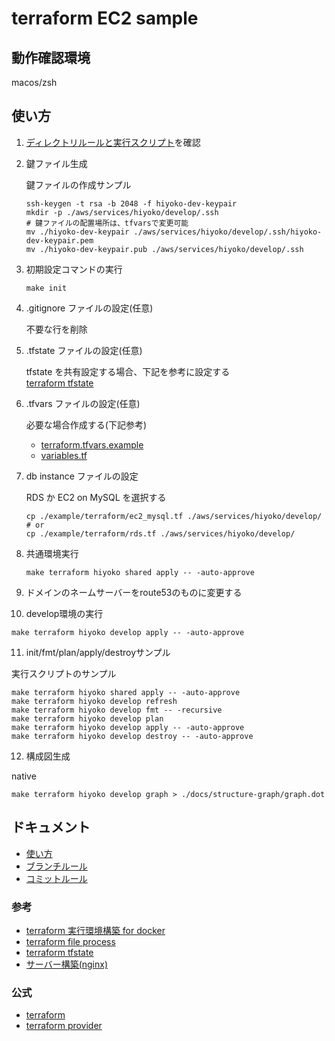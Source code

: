 # terraform EC2 sample

<!--
TODO narikawa 構成図を作成(Pluralith)
TODO narikawa ローカル、git actions の terraform のバージョン統一方法（github のビルド用のフローが必要？）
TODO narikawa plan apply の運用についての考えをまとめる(varsやtfstateやkeypairの管理方法)
-->

## 動作確認環境

macos/zsh

## 使い方

1. [ディレクトリルールと実行スクリプト](./docs/rule.md)を確認
2. 鍵ファイル生成

   鍵ファイルの作成サンプル

   ```shell
   ssh-keygen -t rsa -b 2048 -f hiyoko-dev-keypair
   mkdir -p ./aws/services/hiyoko/develop/.ssh
   # 鍵ファイルの配置場所は、tfvarsで変更可能
   mv ./hiyoko-dev-keypair ./aws/services/hiyoko/develop/.ssh/hiyoko-dev-keypair.pem
   mv ./hiyoko-dev-keypair.pub ./aws/services/hiyoko/develop/.ssh
   ```

3. 初期設定コマンドの実行

   ```shell
   make init
   ```

4. .gitignore ファイルの設定(任意)

   不要な行を削除

5. .tfstate ファイルの設定(任意)

   tfstate を共有設定する場合、下記を参考に設定する  
   [terraform tfstate](./docs/terraform/tfstate.md)

6. .tfvars ファイルの設定(任意)

   必要な場合作成する(下記参考)
   - [terraform.tfvars.example](./aws/services/hiyoko/develop/terraform.tfvars.example)
   - [variables.tf](./aws/services/hiyoko/develop/variables.tf)

7. db instance ファイルの設定

   RDS か EC2 on MySQL を選択する

   ```shell
   cp ./example/terraform/ec2_mysql.tf ./aws/services/hiyoko/develop/
   # or
   cp ./example/terraform/rds.tf ./aws/services/hiyoko/develop/
   ```

8. 共通環境実行

   ```shell
   make terraform hiyoko shared apply -- -auto-approve
   ```

9. ドメインのネームサーバーをroute53のものに変更する

10. develop環境の実行

   ```shell
   make terraform hiyoko develop apply -- -auto-approve
   ```

11. init/fmt/plan/apply/destroyサンプル

   実行スクリプトのサンプル
   
   ```shell
   make terraform hiyoko shared apply -- -auto-approve
   make terraform hiyoko develop refresh
   make terraform hiyoko develop fmt -- -recursive
   make terraform hiyoko develop plan
   make terraform hiyoko develop apply -- -auto-approve
   make terraform hiyoko develop destroy -- -auto-approve
   ```

12. 構成図生成

   native
   ```shell
   make terraform hiyoko develop graph > ./docs/structure-graph/graph.dot
   ```

## ドキュメント

- [使い方](./docs/rule.md)
- [ブランチルール](./docs/git/branch.md)
- [コミットルール](./docs/git/commit.md)

### 参考

- [terraform 実行環境構築 for docker](./docs/terraform/docker.md)
- [terraform file process](./docs/terraform/process.md)
- [terraform tfstate](./docs/terraform/tfstate.md)
- [サーバー構築(nginx)](./docs/server/nginx.md)

### 公式

- [terraform](https://developer.hashicorp.com/terraform)
- [terraform provider](https://registry.terraform.io/browse/providers)
